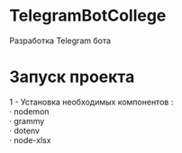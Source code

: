 # TelegramBotCollege
Разработка Telegram бота 

# Запуск проекта
1 - Установка необходимых компонентов :  
· nodemon  
· grammy  
· dotenv  
· node-xlsx
